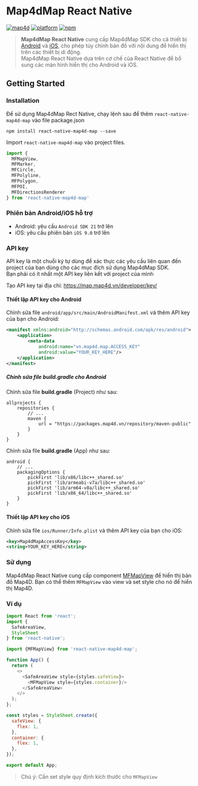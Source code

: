 # Map4dMap React Native
[![map4d](https://img.shields.io/badge/map4d-map-orange)](https://map4d.vn/)
[![platform](https://img.shields.io/badge/platform-reactnative-61dafb.svg)](https://reactnative.dev/)
[![npm](https://img.shields.io/npm/v/react-native-map4d-map)](https://www.npmjs.com/package/react-native-map4d-map)


> **Map4dMap React Native** cung cấp Map4dMap SDK cho cả thiết bị [Android](https://docs.map4d.vn/map4d-map/android/) và [iOS](https://docs.map4d.vn/map4d-map/android/), cho phép tùy chỉnh bản đồ với nội dung để hiển thị trên các thiết bị di động.  
> Map4dMap React Native dựa trên cơ chế của React Native để bổ sung các màn hình hiển thị cho Android và iOS.

## Getting Started

### Installation

Để sử dụng Map4dMap Rect Native, chạy lệnh sau để thêm `react-native-map4d-map` vào file package.json

```shell
npm install react-native-map4d-map --save
```

Import `react-native-map4d-map` vào project files.

```js
import {
  MFMapView,
  MFMarker,
  MFCircle,
  MFPolyline,
  MFPolygon,
  MFPOI,
  MFDirectionsRenderer
} from 'react-native-map4d-map'
```

### Phiên bản Android/iOS hỗ trợ

* Android: yêu cầu `Android SDK 21` trở lên
* iOS: yêu cầu phiên bản `iOS 9.0` trở lên

### API key

API key là một chuỗi ký tự dùng để xác thực các yêu cầu liên quan đến project của bạn dùng cho các mục đích sử dụng Map4dMap SDK.  
Bạn phải có ít nhất một API key liên kết với project của mình

Tạo API key tại địa chỉ: <https://map.map4d.vn/developer/key/>

#### Thiết lập API key cho Android

Chỉnh sửa file `android/app/src/main/AndroidManifest.xml` và thêm API key của bạn cho Android:

```xml
<manifest xmlns:android="http://schemas.android.com/apk/res/android">
    <application>
        <meta-data
            android:name="vn.map4d.map.ACCESS_KEY"
            android:value="YOUR_KEY_HERE"/>
    </application>
</manifest>
```

##### Chỉnh sửa file build.gradle cho Android

Chỉnh sửa file **build.gradle** (Project) như sau:
```
allprojects {
    repositories {
        // ...
        maven {
            url = "https://packages.map4d.vn/repository/maven-public"
        }
    }
}

```

Chỉnh sửa file **build.gradle** (App) như sau:
```
android {
    // ...
    packagingOptions {
        pickFirst 'lib/x86/libc++_shared.so'
        pickFirst 'lib/armeabi-v7a/libc++_shared.so'
        pickFirst 'lib/arm64-v8a/libc++_shared.so'
        pickFirst 'lib/x86_64/libc++_shared.so'
    }
}
```

#### Thiết lập API key cho iOS

Chỉnh sửa file `ios/Runner/Info.plist` và thêm API key của bạn cho iOS:

```xml
<key>Map4dMapAccessKey</key>
<string>YOUR_KEY_HERE</string>
```

### Sử dụng

Map4dMap React Native cung cấp component [MFMapView](./guides/mapview) để hiển thị bản đồ Map4D. Bạn có thể thêm `MFMapView` vào view và set style cho nó để hiển thị Map4D.

### Ví dụ

```js
import React from 'react';
import {
  SafeAreaView,
  StyleSheet
} from 'react-native';

import {MFMapView} from 'react-native-map4d-map';

function App() {
  return (
    <>
      <SafeAreaView style={styles.safeView}>
        <MFMapView style={styles.container}/>
      </SafeAreaView>
    </>
  );
};

const styles = StyleSheet.create({
  safeView: {
    flex: 1,
  },
  container: {
    flex: 1,
  },
});

export default App;
```

> Chú ý: Cần set style quy định kích thước cho `MFMapView`
